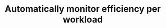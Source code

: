 ---
layout:     tactic
title:      "Automatically monitor efficiency per workload"
tags:       performance monitoring
t-sort:     "Awesome Tactic"
t-type:     "Architectural Tactic"
categories: resource-monitoring
t-description: "Automatically monitoring the performance of software provides insights into its behavior and highlights the sections to focus on for optimization. Monitoring the energy consumption is a prerequisite for optimizing a workload for energy efficiency."
t-participant: "Cloud consumer"
t-artifact: "Cloud workloads"
t-context: "Public cloud"
t-feature: 
t-intent: "Providing insight into workload behavior in order to optimize for energy-efficiency"
t-targetQA: "Performance"
t-relatedQA: "Energy-efficiency"
t-measuredimpact: 
t-source: "Master Thesis “Architectural Tactics to Optimize Software for Energy Efficiency in the Public Cloud” by Sophie Vos"
t-source-doi: "N/A"
---